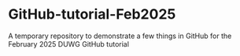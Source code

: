 # GitHub-tutorial-Feb2025
A temporary repository to demonstrate a few things in GitHub for the February 2025 DUWG GitHub tutorial
